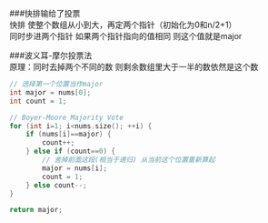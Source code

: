 ###快排输给了投票  
	快排 使整个数组从小到大，再定两个指针（初始化为0和n/2+1）  
	同时步进两个指针 如果两个指针指向的值相同 则这个值就是major  


###波义耳-摩尔投票法  
	原理：同时去掉两个不同的数 则剩余数组里大于一半的数依然是这个数  

```cpp
// 选择第一个位置当作major
int major = nums[0];
int count = 1;

// Boyer-Moore Majority Vote
for (int i=1; i<nums.size(); ++i) {
	if (nums[i]==major) {
		count++;
	} else if (count==0) {
		// 舍掉前面这段(相当于递归) 从当前这个位置重新算起
		major = nums[i];
		count = 1;
	} else count--;
}

return major;
```
